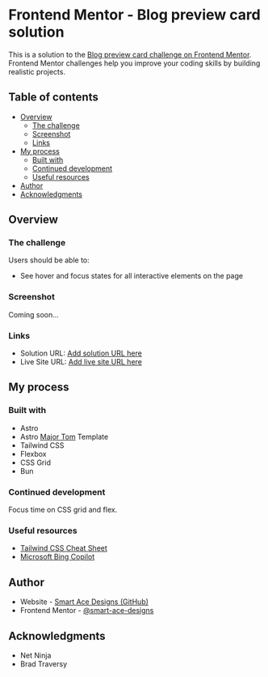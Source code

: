 # Frontend Mentor - Blog preview card solution

This is a solution to the [Blog preview card challenge on Frontend Mentor](https://www.frontendmentor.io/challenges/blog-preview-card-ckPaj01IcS). Frontend Mentor challenges help you improve your coding skills by building realistic projects.

## Table of contents

- [Overview](#overview)
  - [The challenge](#the-challenge)
  - [Screenshot](#screenshot)
  - [Links](#links)
- [My process](#my-process)
  - [Built with](#built-with)
  - [Continued development](#continued-development)
  - [Useful resources](#useful-resources)
- [Author](#author)
- [Acknowledgments](#acknowledgments)

## Overview

### The challenge

Users should be able to:

- See hover and focus states for all interactive elements on the page

### Screenshot

Coming soon...

### Links

- Solution URL: [Add solution URL here](https://your-solution-url.com)
- Live Site URL: [Add live site URL here](https://your-live-site-url.com)

## My process

### Built with

- Astro
- Astro [Major Tom](https://github.com/Smart-Ace-Designs/Astro-Major-Tom) Template
- Tailwind CSS
- Flexbox
- CSS Grid
- Bun

### Continued development

Focus time on CSS grid and flex.

### Useful resources

- [Tailwind CSS Cheat Sheet](https://tailwindcomponents.com/cheatsheet/)
- [Microsoft Bing Copilot](https://www.bing.com/chat?form=NTPCHB)

## Author

- Website - [Smart Ace Designs (GitHub)](https://github.com/Smart-Ace-Designs)
- Frontend Mentor - [@smart-ace-designs](https://www.frontendmentor.io/profile/Smart-Ace-Designs)

## Acknowledgments

- Net Ninja
- Brad Traversy
